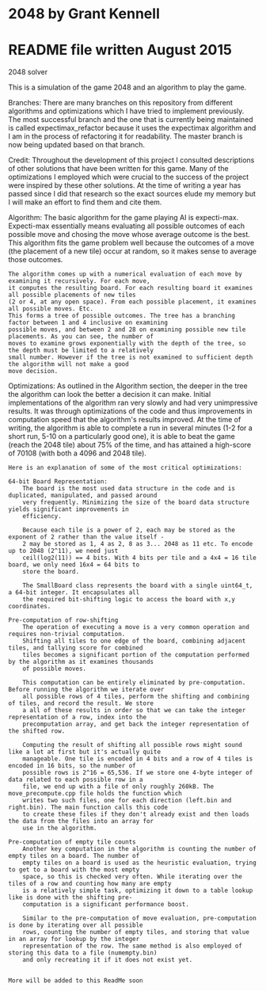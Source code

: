 # 2048 by Grant Kennell
# README file written August 2015
2048 solver

This is a simulation of the game 2048 and an algorithm to play the game.

Branches:
    There are many branches on this repository from different algorithms and optimizations which I have tried to
    implement previously. The most successful branch and the one that is currently being maintained is called 
    expectimax_refactor because it uses the expectimax algorithm and I am in the process of refactoring it for
    readability. The master branch is now being updated based on that branch.
    
Credit:
    Throughout the development of this project I consulted descriptions of other solutions that have been written for
    this game. Many of the optimizations I employed which were crucial to the success of the project were inspired by
    these other solutions. At the time of writing a year has passed since I did that research so the exact sources
    elude my memory but I will make an effort to find them and cite them.
    
Algorithm:
    The basic algorithm for the game playing AI is expecti-max. Expecti-max essentially means evaluating all possible
    outcomes of each possible move and chosing the move whose average outcome is the best. This algorithm fits the 
    game problem well because the outcomes of a move (the placement of a new tile) occur at random, so it makes
    sense to average those outcomes.
    
    The algorithm comes up with a numerical evaluation of each move by examining it recursively. For each move,
    it computes the resulting board. For each resulting board it examines all possible placements of new tiles
    (2 or 4, at any open space). From each possible placement, it examines all possible moves. Etc.
    This forms a tree of possible outcomes. The tree has a branching factor between 1 and 4 inclusive on examining
    possible moves, and between 2 and 28 on examining possible new tile placements. As you can see, the number of
    moves to examine grows exponentially with the depth of the tree, so the depth must be limited to a relatively
    small number. However if the tree is not examined to sufficient depth the algorithm will not make a good
    move decision.
    
Optimizations:
    As outlined in the Algorithm section, the deeper in the tree the algorithm can look the better a decision it can
    make. Initial implementations of the algorithm ran very slowly and had very unimpressive results. It was through
    optimizations of the code and thus improvements in computation speed that the algorithm's results improved.
    At the time of writing, the algorithm is able to complete a run in several minutes (1-2 for a short run, 5-10 on
    a particularly good one), it is able to beat the game (reach the 2048 tile) about 75% of the time, and has
    attained a high-score of 70108 (with both a 4096 and 2048 tile).
    
    Here is an explanation of some of the most critical optimizations:
    
    64-bit Board Representation:
        The board is the most used data structure in the code and is duplicated, manipulated, and passed around
        very frequently. Minimizing the size of the board data structure yields significant improvements in
        efficiency.
       
        Because each tile is a power of 2, each may be stored as the exponent of 2 rather than the value itself -
        2 may be stored as 1, 4 as 2, 8 as 3... 2048 as 11 etc. To encode up to 2048 (2^11), we need just
        ceil(log2(11)) == 4 bits. With 4 bits per tile and a 4x4 = 16 tile board, we only need 16x4 = 64 bits to
        store the board.
       
        The SmallBoard class represents the board with a single uint64_t, a 64-bit integer. It encapsulates all
        the required bit-shifting logic to access the board with x,y coordinates.
        
    Pre-computation of row-shifting
        The operation of executing a move is a very common operation and requires non-trivial computation.
        Shifting all tiles to one edge of the board, combining adjacent tiles, and tallying score for combined
        tiles becomes a significant portion of the computation performed by the algorithm as it examines thousands
        of possible moves.
        
        This computation can be entirely eliminated by pre-computation. Before running the algorithm we iterate over
        all possible rows of 4 tiles, perform the shifting and combining of tiles, and record the result. We store
        a all of these results in order so that we can take the integer representation of a row, index into the
        precomputation array, and get back the integer representation of the shifted row. 
        
        Computing the result of shifting all possible rows might sound like a lot at first but it's actually quite
        manageable. One tile is encoded in 4 bits and a row of 4 tiles is encoded in 16 bits, so the number of
        possible rows is 2^16 = 65,536. If we store one 4-byte integer of data related to each possible row in a 
        file, we end up with a file of only roughly 260kB. The move_precompute.cpp file holds the function which
        writes two such files, one for each direction (left.bin and right.bin). The main function calls this code
        to create these files if they don't already exist and then loads the data from the files into an array for
        use in the algorithm.
        
    Pre-computation of empty tile counts
        Another key computation in the algorithm is counting the number of empty tiles on a board. The number of
        empty tiles on a board is used as the heuristic evaluation, trying to get to a board with the most empty
        space, so this is checked very often. While iterating over the tiles of a row and counting how many are empty
        is a relatively simple task, optimizing it down to a table lookup like is done with the shifting pre-
        computation is a significant performance boost.
        
        Similar to the pre-computation of move evaluation, pre-computation is done by iterating over all possible
        rows, counting the number of empty tiles, and storing that value in an array for lookup by the integer
        representation of the row. The same method is also employed of storing this data to a file (numempty.bin)
        and only recreating it if it does not exist yet.
    
    
    More will be added to this ReadMe soon

